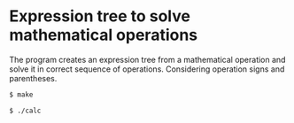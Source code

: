 # Expression tree to solve mathematical operations

The program creates an expression tree from a mathematical operation and solve it in correct sequence of operations. Considering operation signs and parentheses.


```bash
$ make

$ ./calc
```